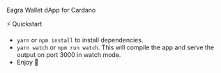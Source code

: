 Eagra Wallet dApp for Cardano

⚡️ Quickstart

- `yarn` or `npm install` to install dependencies.
- `yarn watch` or `npm run watch`. This will compile the app and serve the output on port 3000 in watch mode. 
- Enjoy 🎉